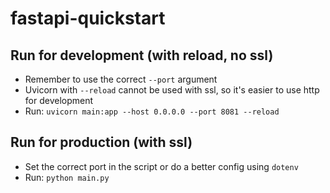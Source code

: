 # fastapi-quickstart

## Run for development (with reload, no ssl)
- Remember to use the correct `--port` argument 
- Uvicorn with `--reload` cannot be used with ssl, so it's easier to use http for development
- Run:
`uvicorn main:app --host 0.0.0.0 --port 8081 --reload` 


## Run for production (with ssl) 
- Set the correct port in the script or do a better config using `dotenv`
- Run: `python main.py`

